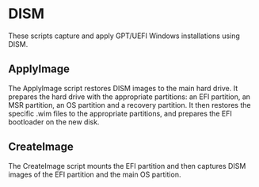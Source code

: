 # DISM
These scripts capture and apply GPT/UEFI Windows installations using DISM.

## ApplyImage
The ApplyImage script restores DISM images to the main hard drive. It prepares the hard drive with the appropriate partitions: an EFI partition, an MSR partition, an OS partition and a recovery partition. It then restores the specific .wim files to the appropriate partitions, and prepares the EFI bootloader on the new disk.

## CreateImage
The CreateImage script mounts the EFI partition and then captures DISM images of the EFI partition and the main OS partition.
